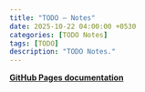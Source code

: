 ```yaml
---
title: "TODO — Notes"
date: 2025-10-22 04:00:00 +0530
categories: [TODO Notes]
tags: [TODO]
description: "TODO Notes."
---
```


**[GitHub Pages documentation](https://docs.github.com/en/pages)**

